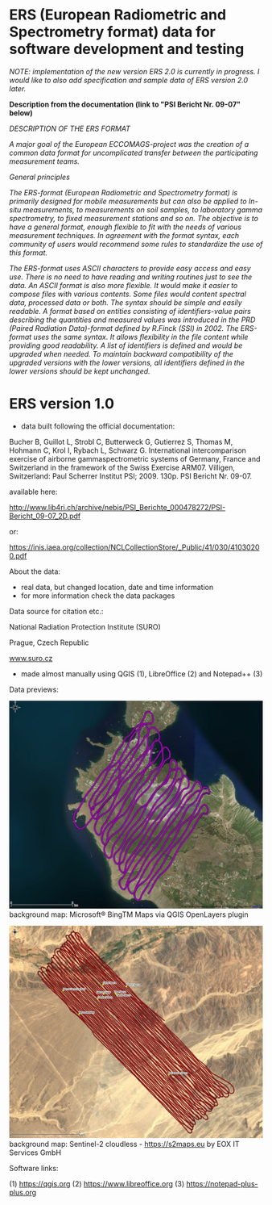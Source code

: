 # ERS (European Radiometric and Spectrometry format) data for software development and testing

*NOTE: implementation of the new version ERS 2.0 is currently in progress. I would like to also add specification and sample data of ERS version 2.0 later.*

**Description from the documentation (link to "PSI Bericht Nr. 09-07" below)**

*DESCRIPTION OF THE ERS FORMAT*

*A major goal of the European ECCOMAGS-project was the creation of a common data format for uncomplicated transfer between the participating measurement teams.*

*General principles*

*The ERS-format (European Radiometric and Spectrometry format) is primarily designed for mobile measurements but can also be applied to In-situ measurements, to measurements on soil samples, to laboratory gamma spectrometry, to fixed measurement stations and so on. The objective is to have a general format, enough flexible to fit with the needs of various measurement techniques. In agreement with the format syntax, each community of users would recommend some rules to standardize the use of this format.*

*The ERS-format uses ASCII characters to provide easy access and easy use. There is no need to have reading and writing routines just to see the data. An ASCII format is also more flexible. It would make it easier to compose files with various contents. Some files would content spectral data, processed data or both. The syntax should be simple and easily readable. A format based on entities consisting of identifiers-value pairs describing the quantities and measured values was introduced in the PRD (Paired Radiation Data)-format defined by R.Finck (SSI) in 2002. The ERS-format uses the same syntax. It allows flexibility in the file content while providing good readability. A list of identifiers is defined and would be upgraded when needed. To maintain backward compatibility of the upgraded versions with the lower versions, all identifiers defined in the lower versions should be kept unchanged.*

# ERS version 1.0
- data built following the official documentation:

Bucher B, Guillot L, Strobl C, Butterweck G, Gutierrez S, Thomas M, Hohmann C, Krol I, Rybach L, Schwarz G. International intercomparison exercise of airborne gammaspectrometric systems of Germany, France and Switzerland in the framework of the Swiss Exercise ARM07. Villigen, Switzerland: Paul Scherrer Institut PSI; 2009. 130p. PSI Bericht Nr. 09-07.

available here:

http://www.lib4ri.ch/archive/nebis/PSI_Berichte_000478272/PSI-Bericht_09-07_2D.pdf

or:

https://inis.iaea.org/collection/NCLCollectionStore/_Public/41/030/41030200.pdf

About the data:
- real data, but changed location, date and time information
- for more information check the data packages

Data source for citation etc.:

National Radiation Protection Institute (SURO)

Prague, Czech Republic

www.suro.cz


- made almost manually using QGIS (1), LibreOffice (2) and Notepad++ (3)

Data previews:

![Alt text](package_1A_ERS1.0_demo_data_ITALY_preview2_detail.jpg?raw=true "Italy dataset preview")
background map: Microsoft® BingTM Maps via QGIS OpenLayers plugin

![Alt text](package_2A_ERS1.0_demo_data_PERU_preview.jpg?raw=true "Peru dataset preview")
background map: Sentinel-2 cloudless - https://s2maps.eu by EOX IT Services GmbH

Software links:

(1) https://qgis.org
(2) https://www.libreoffice.org
(3) https://notepad-plus-plus.org
